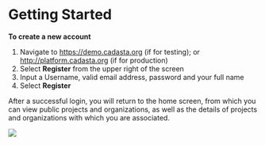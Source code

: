 # Getting Started

**To create a new account**

1. Navigate to https://demo.cadasta.org (if for testing); or http://platform.cadasta.org (if for production)
2. Select **Register** from the upper right of the screen
3. Input a Username, valid email address, password and your full name
4. Select **Register**

After a successful login, you will return to the home screen, from which you can view public projects and organizations, as well as the details of projects and organizations with which you are associated.

![](/assets/login_page.png)

